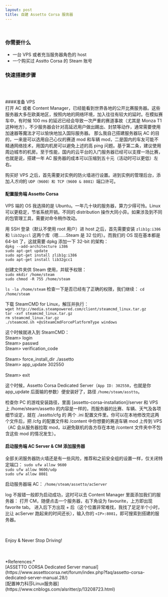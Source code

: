 ```yaml
---
layout: post
title: 自建 Assetto Corsa 服务器
---
```



<br>

### 你需要什么
- 一台 VPS 或者充当服务器角色的 host
- 一个购买过 Asstto Corsa 的 Steam 账号

### 快速搭建步骤
<br>
<br>

####准备 VPS<br>
打开 AC 或者 Content Manager，已经能看到世界各地的公开比赛服务器。这些服务器大多在欧美地区，按照内地的网络环境，加入往往有较大的延时。在模拟赛车中，有时候 100 ms 的延迟已经会导致一次严重的赛道事故（尤其是 Monza T1 这种地方），不少服务器会针对高延迟用户做出踢出、封禁等动作，通常需要使用加速器等魔法才可以愉快地加入国际服务器。
    <!--excerpt-->
那么我自己搭建服务器玩 AC 的目的，一来是可以选用自己心仪的赛道 mod 和车辆 mod，二是国内的车友可能不精通网络技术，用国内机房可以避免上述的高 ping 问题。基于第二条，建议使用周边城市的机房。至于性能，国内的云平台的入门服务器已经可以支撑一场比赛，也就是说，搭建一年 AC 服务器的成本可以压缩到五十元（活动时可以更低）左右。

购买好 VPS 之后，首先需要对实例的防火墙进行设置。进到实例的管理后台，添加*入方向*的 ``UDP（9600）和 TCP（9600 & 8081）``端口许可。
<br>
#### 配置服务端 Assetto Corsa<br>
VPS 端的 OS 我选择的是 Ubuntu。一年几十块的服务器，算力少得可怜。Linux 可以更稳定，节省系统开销。不同的 distribution 操作大同小异。如果涉及到不同的包管理工具，需要对命令稍作改动。

用 SSH 登录（默认不使用 root 用户）进 host 之后，首先需要安装 ``zlib1g:i386`` 和 ``lib32gccl`` 这两个库（嗯……Steam 是 32 位的）。而我们的 OS 现在基本都是 64-bit 了，这就需要 dpkg 添加一下 32-bit 的架构：<br>
``dpkg --add-architecture i386``<br>
``sudo apt-get update``<br>
``sudo apt-get install zlib1g:i386``<br>
``sudo apt-get install lib32gcc1`` <br>


创建文件夹供 Steam 使用，并赋予权限：<br>
``sudo mkdir /home/steam``<br>
``sudo chmod -R 755 /home/steam``<br>

``ls -la /home/steam`` 检查一下是否已经有了正确的权限，我们继续：
``cd /home/steam``<br>

下载 SteamCMD for Linux，解压并执行：<br>
``wget http://media.steampowered.com/client/steamcmd_linux.tar.gz``<br>
``tar -xvf steamcmd_linux.tar.gz ``<br>
``rm steamcmd_linux.tar.gz  ``<br>
``./steamcmd.sh +@sSteamCmdForcePlatformType windows``<br>

这个时候就进入到 SteamCMD：<br>
Steam> login <username> <br>
Steam> passwd<br>
Steam> verification_code<br>
<br>
Steam> force_install_dir ./assetto<br>
Steam> app_update 302550<br>  
Steam> exit<br>

这个时候，Assetto Corsa Dedicated Server（``App ID: 302550``，也就是你 app_update 后面输的参数）便安装好了，路径 ``/home/steam/asstto``。

检查你 PC 的游戏安装路径，里面 [assetto-corsa-installation]/server 和 VPS 上 /home/steam/assetto 的内容是一样的，而服务器的比赛、车辆、天气及各项细节设定，就在 ./asstto/cfg 的 两个 .ini 配置文件里。你可以在本地修改完这两个文件后，把 /cfg 的配置文件和 /content 中你想要的赛道车辆 mod 上传到 VPS（AC 会从服务器拉取 mod，以避免联机的各方存在本地 /content 文件夹中不包含这些 mod 的情况发生）。
<br>
#### 启动服务端 AC Server & CM 添加服务器<br>
全部关闭服务器防火墙还是有一些风险，推荐和之前安全组的设置一样，仅关闭特定端口：
``sudo ufw allow 9600``<br>
``sudo ufw allow 9600/udp``<br>
``sudo ufw allow 8081``<br>

启动服务器端 AC：
``/home/steam/assetto/acServer``<br>

log 不报错一般即为启动成功，这时可以去 Content Manager 里面添加我们的服务器：
打开 CM，随便点击一个服务器，右下角设为 favourite，上方即出现 favorite tab。
进入后下方出现 + 后（这个位置非常难找，我找了足足半个小时，比让 acServer 跑起来的时间还长），输入你的 ``<IP>:8081``，即可搜索到搭建的服务器。

<br>
<br>
Enjoy & Never Stop Driving!

<br>
<br><br>
<br>
*References:*
<br>[ASSETTO CORSA Dedicated Server manual](https://www.assettocorsa.net/forum/index.php?faq/assetto-corsa-dedicated-server-manual.28/)
<br>[配置神力科莎Linux服务器](https://www.cnblogs.com/alsritter/p/13208723.html)